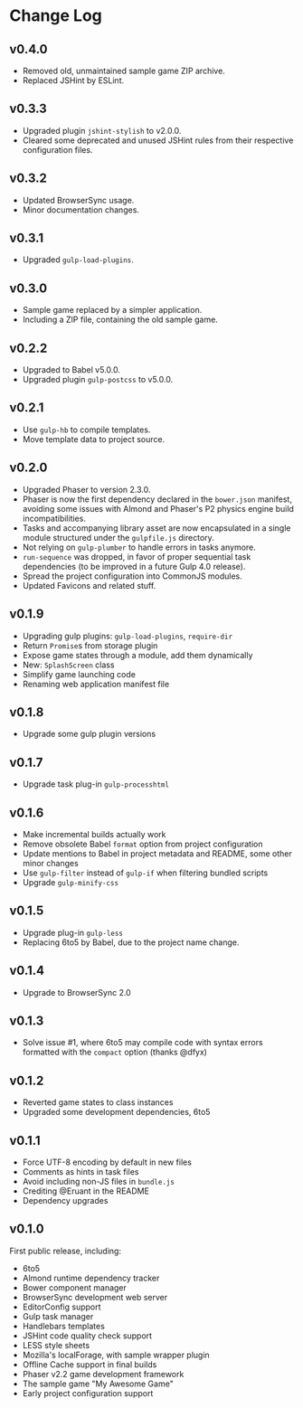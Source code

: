 Change Log
===============================================================================


v0.4.0
-------------------------------------------------------------------------------

*   Removed old, unmaintained sample game ZIP archive.
*   Replaced JSHint by ESLint.


v0.3.3
-------------------------------------------------------------------------------

*   Upgraded plugin `jshint-stylish` to v2.0.0.
*   Cleared some deprecated and unused JSHint rules from their respective
    configuration files.


v0.3.2
-------------------------------------------------------------------------------

*   Updated BrowserSync usage.
*   Minor documentation changes.


v0.3.1
-------------------------------------------------------------------------------

*   Upgraded `gulp-load-plugins`.


v0.3.0
-------------------------------------------------------------------------------

*   Sample game replaced by a simpler application.
*   Including a ZIP file, containing the old sample game.


v0.2.2
-------------------------------------------------------------------------------

*   Upgraded to Babel v5.0.0.
*   Upgraded plugin `gulp-postcss` to v5.0.0.


v0.2.1
-------------------------------------------------------------------------------

*   Use `gulp-hb` to compile templates.
*   Move template data to project source.


v0.2.0
-------------------------------------------------------------------------------

*   Upgraded Phaser to version 2.3.0.
*   Phaser is now the first dependency declared in the `bower.json` manifest,
    avoiding some issues with Almond and Phaser's P2 physics engine build
    incompatibilities.
*   Tasks and accompanying library asset are now encapsulated in a single
    module structured under the `gulpfile.js` directory.
*   Not relying on `gulp-plumber` to handle errors in tasks anymore.
*   `run-sequence` was dropped, in favor of proper sequential task
    dependencies (to be improved in a future Gulp 4.0 release).
*   Spread the project configuration into CommonJS modules.
*   Updated Favicons and related stuff.


v0.1.9
-------------------------------------------------------------------------------

*   Upgrading gulp plugins: `gulp-load-plugins`, `require-dir`
*   Return `Promise`s from storage plugin
*   Expose game states through a module, add them dynamically
*   New: `SplashScreen` class
*   Simplify game launching code
*   Renaming web application manifest file


v0.1.8
-------------------------------------------------------------------------------

*   Upgrade some gulp plugin versions


v0.1.7
-------------------------------------------------------------------------------

*   Upgrade task plug-in `gulp-processhtml`


v0.1.6
-------------------------------------------------------------------------------

*   Make incremental builds actually work
*   Remove obsolete Babel `format` option from project configuration
*   Update mentions to Babel in project metadata and README, some other minor 
    changes
*   Use `gulp-filter` instead of `gulp-if` when filtering bundled scripts
*   Upgrade `gulp-minify-css`


v0.1.5
-------------------------------------------------------------------------------

*   Upgrade plug-in `gulp-less`
*   Replacing 6to5 by Babel, due to the project name change.


v0.1.4
-------------------------------------------------------------------------------

*   Upgrade to BrowserSync 2.0


v0.1.3
-------------------------------------------------------------------------------

*   Solve issue #1, where 6to5 may compile code with syntax errors formatted 
    with the `compact` option (thanks @dfyx)


v0.1.2
-------------------------------------------------------------------------------

*   Reverted game states to class instances
*   Upgraded some development dependencies, 6to5


v0.1.1
-------------------------------------------------------------------------------

*   Force UTF-8 encoding by default in new files
*   Comments as hints in task files
*   Avoid including non-JS files in `bundle.js`
*   Crediting @Eruant in the README
*   Dependency upgrades


v0.1.0
-------------------------------------------------------------------------------

First public release, including:

*   6to5
*   Almond runtime dependency tracker
*   Bower component manager
*   BrowserSync development web server
*   EditorConfig support
*   Gulp task manager
*   Handlebars templates
*   JSHint code quality check support
*   LESS style sheets
*   Mozilla's localForage, with sample wrapper plugin
*   Offline Cache support in final builds
*   Phaser v2.2 game development framework
*   The sample game "My Awesome Game"
*   Early project configuration support
